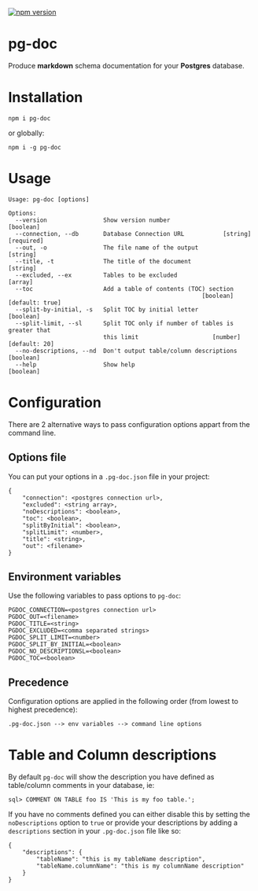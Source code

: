 [![npm version](https://badge.fury.io/js/pg-doc.svg)](https://badge.fury.io/js/pg-doc)

# pg-doc

Produce **markdown** schema documentation for your **Postgres** database.

# Installation
```
npm i pg-doc
```
or globally:

```
npm i -g pg-doc
```

# Usage

```
Usage: pg-doc [options]

Options:
  --version                Show version number                         [boolean]
  --connection, --db       Database Connection URL           [string] [required]
  --out, -o                The file name of the output                  [string]
  --title, -t              The title of the document                    [string]
  --excluded, --ex         Tables to be excluded                         [array]
  --toc                    Add a table of contents (TOC) section
                                                       [boolean] [default: true]
  --split-by-initial, -s   Split TOC by initial letter                 [boolean]
  --split-limit, --sl      Split TOC only if number of tables is greater that
                           this limit                     [number] [default: 20]
  --no-descriptions, --nd  Don't output table/column descriptions      [boolean]
  --help                   Show help                                   [boolean]
```

# Configuration
  
There are 2 alternative ways to pass configuration options appart from the command line.

## Options file
You can put your options in a `.pg-doc.json` file in your project:

```
{
    "connection": <postgres connection url>,
    "excluded": <string array>,
    "noDescriptions": <boolean>,
    "toc": <boolean>,
    "splitByInitial": <boolean>,
    "splitLimit": <number>,
    "title": <string>,
    "out": <filename>
}
```

## Environment variables
Use the following variables to pass options to `pg-doc`:
```
PGDOC_CONNECTION=<postgres connection url> 
PGDOC_OUT=<filename>
PGDOC_TITLE=<string>
PGDOC_EXCLUDED=<comma separated strings>
PGDOC_SPLIT_LIMIT=<number>
PGDOC_SPLIT_BY_INITIAL=<boolean>
PGDOC_NO_DESCRIPTIONSL=<boolean>
PGDOC_TOC=<boolean>
```
## Precedence
Configuration options are applied in the following order (from lowest to highest precedence):

`.pg-doc.json --> env variables --> command line options`

# Table and Column descriptions
By default `pg-doc` will show the description you have defined as table/column comments in your database, ie:
```
sql> COMMENT ON TABLE foo IS 'This is my foo table.';
```
If you have no comments defined you can either disable this by setting the `noDescriptions` option to `true` or provide your descriptions by adding a `descriptions` section in your `.pg-doc.json` file like so:
```
{
    "descriptions": {
        "tableName": "this is my tableName description",
        "tableName.columnName": "this is my columnName description"
    }
}
```
